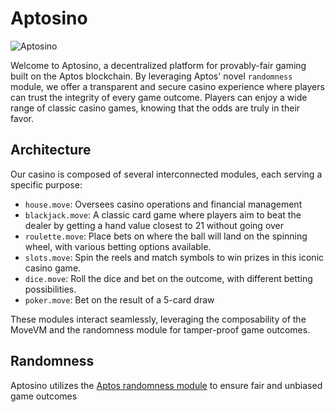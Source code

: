 # Aptosino

![Aptosino](https://github.com/jasonhedman/diagram.png?raw=true)

Welcome to Aptosino, a decentralized platform for provably-fair gaming built on the Aptos blockchain. By leveraging Aptos' novel `randomness` module, we offer a transparent and secure casino experience where players can trust the integrity of every game outcome. Players can enjoy a wide range of classic casino games, knowing that the odds are truly in their favor.

## Architecture

Our casino is composed of several interconnected modules, each serving a specific purpose:

- `house.move`: Oversees casino operations and financial management
- `blackjack.move`: A classic card game where players aim to beat the dealer by getting a hand value closest to 21 without going over
- `roulette.move`: Place bets on where the ball will land on the spinning wheel, with various betting options available.
- `slots.move`: Spin the reels and match symbols to win prizes in this iconic casino game.
- `dice.move`: Roll the dice and bet on the outcome, with different betting possibilities.
- `poker.move`: Bet on the result of a 5-card draw

These modules interact seamlessly, leveraging the composability of the MoveVM and the randomness module for tamper-proof game outcomes.

## Randomness

Aptosino utilizes the [Aptos randomness module](https://github.com/aptos-foundation/AIPs/blob/main/aips/aip-41.md) to ensure fair and unbiased game outcomes